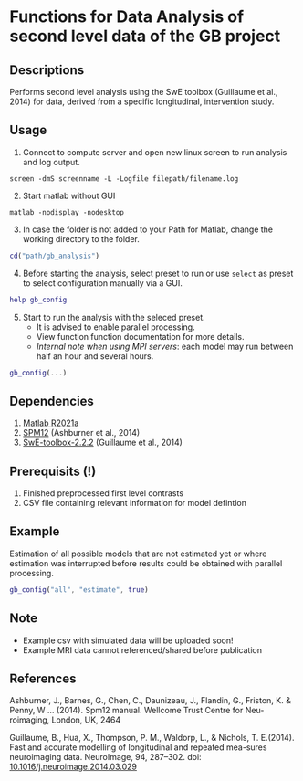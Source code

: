 # Functions for Data Analysis of second level data of the GB project

## Descriptions

Performs second level analysis using the SwE toolbox (Guillaume et al., 2014) for data, derived from a specific longitudinal, intervention study.

## Usage

1. Connect to compute server and open new linux screen to run analysis and log output.

```console
screen -dmS screenname -L -Logfile filepath/filename.log
```

2. Start matlab without GUI

```console
matlab -nodisplay -nodesktop
```

3. In case the folder is not added to your Path for Matlab, change the working directory to the folder.

```matlab
cd("path/gb_analysis")
```

4. Before starting the analysis, select preset to run or use `select` as preset to select configuration manually via a GUI. 

```matlab
help gb_config
```

5. Start to run the analysis with the seleced preset. 
    - It is advised to enable parallel processing.
    - View function function documentation for more details.
    - _Internal note when using MPI servers_: each model may run between half an hour and several hours. 

```matlab
gb_config(...)
```

## Dependencies

1. [Matlab R2021a](https://de.mathworks.com/products/matlab.html?s_tid=srchtitle_matlab_1)
1. [SPM12](https://www.fil.ion.ucl.ac.uk/spm/software/spm12/) (Ashburner et al., 2014)
1. [SwE-toolbox-2.2.2](https://github.com/NISOx-BDI/SwE-toolbox/releases/tag/v2.2.2) (Guillaume et al., 2014)

## Prerequisits (!)

1. Finished preprocessed first level contrasts
1. CSV file containing relevant information for model defintion 

## Example

Estimation of all possible models that are not estimated yet or where estimation was interrupted before results could be obtained with parallel processing.

```matlab
gb_config("all", "estimate", true)
```

## Note 

- Example csv with simulated data will be uploaded soon!
- Example MRI data cannot referenced/shared before publication


## References

Ashburner, J., Barnes, G., Chen, C., Daunizeau, J., Flandin, G., Friston, K. & Penny, W … (2014). Spm12 manual. Wellcome Trust Centre for Neu-roimaging, London, UK, 2464

Guillaume, B., Hua, X., Thompson, P. M., Waldorp, L., & Nichols, T. E.(2014). Fast and accurate modelling of longitudinal and repeated mea-sures neuroimaging data. NeuroImage, 94, 287–302. doi: [10.1016/j.neuroimage.2014.03.029](https://doi.org/10.1016/j.neuroimage.2014.03.029)